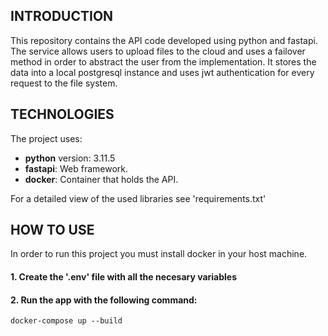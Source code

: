 ## INTRODUCTION
This repository contains the API code developed using python and fastapi. The service allows users to upload files to the cloud and uses a failover method in order to abstract the user from the implementation.
It stores the data into a local postgresql instance and uses jwt authentication for every request to the file system.

## TECHNOLOGIES
The project uses:
* <b>python</b> version: 3.11.5
* <b>fastapi</b>: Web framework.
* <b>docker</b>: Container that holds the API.

For a detailed view of the used libraries see 'requirements.txt'

## HOW TO USE
In order to run this project you must install docker in your host machine.

#### 1. Create the '.env' file with all the necesary variables

#### 2. Run the app with the following command:

```
docker-compose up --build
```